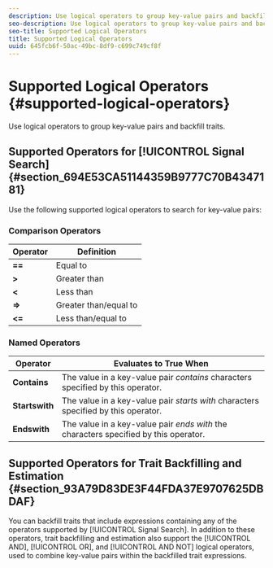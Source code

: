 ```yaml
---
description: Use logical operators to group key-value pairs and backfill traits.
seo-description: Use logical operators to group key-value pairs and backfill traits.
seo-title: Supported Logical Operators
title: Supported Logical Operators
uuid: 645fcb6f-50ac-49bc-8df9-c699c749cf8f
---
```


# Supported Logical Operators {#supported-logical-operators}

Use logical operators to group key-value pairs and backfill traits.

## Supported Operators for [!UICONTROL Signal Search] {#section_694E53CA51144359B9777C70B4347181}

Use the following supported logical operators to search for key-value pairs:

### Comparison Operators

|  Operator  | Definition  |
|---|---|
| **==** | Equal to  |
| **>** | Greater than  |
| **<** | Less than  |
| **=>** | Greater than/equal to  |
| **<=** | Less than/equal to  |

### Named Operators

|  Operator  | Evaluates to True When  |
|---|---|
| **Contains** |The value in a key-value pair *contains* characters specified by this operator.  |
| **Startswith** |The value in a key-value pair *starts with* characters specified by this operator.  |
| **Endswith** |The value in a key-value pair *ends with* the characters specified by this operator.  |

## Supported Operators for Trait Backfilling and Estimation {#section_93A79D83DE3F44FDA37E9707625DBDAF}

You can backfill traits that include expressions containing any of the operators supported by [!UICONTROL Signal Search]. In addition to these operators, trait backfilling and estimation also support the [!UICONTROL AND], [!UICONTROL OR], and [!UICONTROL AND NOT] logical operators, used to combine key-value pairs within the backfilled trait expressions.